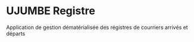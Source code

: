 # UJUMBE Registre
Application de gestion dématérialisée des régistres de courriers arrivés et départs
